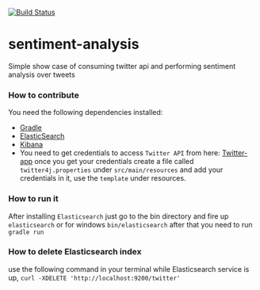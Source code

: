 [![Build Status](https://travis-ci.org/tarek-nawara/sentiment-analysis.svg?branch=master)](https://travis-ci.org/tarek-nawara/sentiment-analysis)

# sentiment-analysis
Simple show case of consuming twitter api and performing sentiment analysis over tweets

### How to contribute
You need the following dependencies installed:
- [Gradle](https://gradle.org/)
- [ElasticSearch](https://www.elastic.co/downloads/elasticsearch)
- [Kibana](https://www.elastic.co/downloads/kibana)
- You need to get credentials to access `Twitter API` from here:
[Twitter-app](https://apps.twitter.com/) once you get your credentials create a file called `twitter4j.properties`
under `src/main/resources` and add your credentials in it, use the `template` under resources. 
### How to run it
After installing `Elasticsearch` just go to the bin directory and fire up `elasticsearch` or 
for windows `bin/elasticsearch`
after that you need to run `gradle run` 

### How to delete Elasticsearch index
use the following command in your terminal while Elasticsearch service is up, 
`curl -XDELETE 'http://localhost:9200/twitter'`